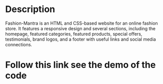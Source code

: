 # Description
  Fashion-Mantra is an HTML and CSS-based website for an online fashion store. It features a responsive design and several sections, including the homepage, featured categories, featured products, special offers, testimonials, brand logos, and a footer with useful links and social media connections.


# Follow this link see the demo of the code
